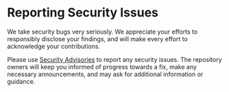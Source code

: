 # Reporting Security Issues

We take security bugs very seriously.
We appreciate your efforts to responsibly disclose your findings,
and will make every effort to acknowledge your contributions.

Please use [Security Advisories][advisories]
to report any security issues.
The repository owners will keep you informed
of progress towards a fix, make any necessary announcements,
and may ask for additional information or guidance.

<!-- GitHub Footnotes -->

[advisories]: https://github.com/TaffarelJr/.template-nuget-package/security/advisories
